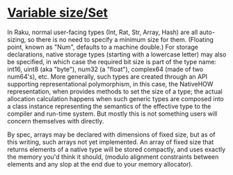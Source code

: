 [1]: https://rosettacode.org/wiki/Variable_size/Set

# [Variable size/Set][1]


In Raku, normal user-facing types (Int, Rat, Str, Array, Hash) are all auto-sizing, so there is no need to specify a minimum size for them.  (Floating point, known as "Num", defaults to a machine double.)  For storage declarations, native storage types (starting with a lowercase letter) may also be specified, in which case the required bit size is part of the type name: int16, uint8 (aka "byte"), num32 (a "float"), complex64 (made of two num64's), etc.  More generally, such types are created through an API supporting representational polymorphism, in this case, the NativeHOW representation, when provides methods to set the size of a type; the actual allocation calculation happens when such generic types are composed into a class instance representing the semantics of the effective type to the compiler and run-time system.  But mostly this is not something users will concern themselves with directly.



By spec, arrays may be declared with dimensions of fixed size, but as of this writing, such arrays not yet implemented.  An array of fixed size that returns elements of a native type will be stored compactly, and uses exactly the memory you'd think it should, (modulo alignment constraints between elements and any slop at the end due to your memory allocator).
